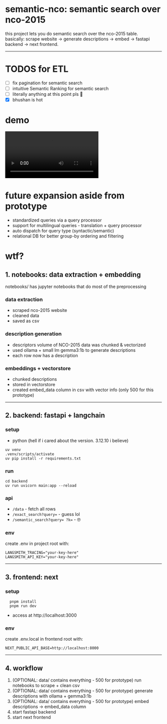 # semantic-nco: semantic search over nco-2015

this project lets you do semantic search over the nco-2015 table.  
basically: scrape website -> generate descriptions -> embed -> fastapi backend -> next frontend.

---
# TODOS for ETL
- [ ] fix pagination for semantic search 
- [ ] intuitive Semantic Ranking for semantic search
- [ ] literally anything at this point pls 🙏
- [x] bhushan is hot

# demo
<video controls>
  <source src="data/demo.mp4" type="video/mp4">
  your browser does not support the video tag.
</video>

# future expansion aside from prototype
- standardized queries via a query processor
- support for multilingual queries - translation + query processor
- auto dispatch for query type (syntactic/semantic)
- relational DB for better group-by ordering and filtering

# wtf?

## 1. notebooks: data extraction + embedding

notebooks/ has jupyter notebooks that do most of the preprocessing

### data extraction
- scraped nco-2015 website
- cleaned data
- saved as csv

### description generation
- descriptors volume of NCO-2015 data was chunked & vectorized
- used ollama + small lm gemma3:1b to generate descriptions
- each row now has a description

### embeddings + vectorstore
- chunked descriptions
- stored in vectorstore
- created embed_data column in csv with vector info (only 500 for this prototype)

---

## 2. backend: fastapi + langchain

### setup
- python (hell if i cared about the version. 3.12.10 i believe)

```
uv venv
.venv/scripts/activate
uv pip install -r requirements.txt
```

### run
```
cd backend
uv run uvicorn main:app --reload
```

### api
- `/data` - fetch all rows
- `/exact_search?query=` - guess lol
- `/semantic_search?query= ?k=` - 🤓

### env
create .env in project root with:
```
LANGSMITH_TRACING="your-key-here"
LANGSMITH_API_KEY="your-key-here"
```
---

## 3. frontend: next

### setup
```
  pnpm install  
  pnpm run dev
```
- access at http://localhost:3000

### env
create .env.local in frontend root with:

```
NEXT_PUBLIC_API_BASE=http://localhost:8000
```
---

## 4. workflow

1. (OPTIONAL: data/ contains everything - 500 for prototype) run notebooks to scrape + clean csv  
2. (OPTIONAL: data/ contains everything - 500 for prototype) generate descriptions with ollama + gemma3:1b  
3. (OPTIONAL: data/ contains everything - 500 for prototype) embed descriptions -> embed_data column  
4. start fastapi backend  
5. start next frontend